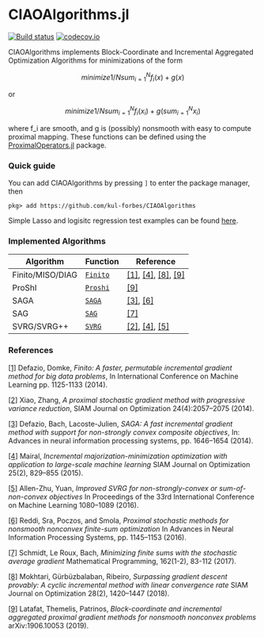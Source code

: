 # CIAOAlgorithms.jl

[![Build status](https://github.com/kul-forbes/CIAOAlgorithms/workflows/CI/badge.svg)](https://github.com/kul-forbes/CIAOAlgorithms/actions?query=workflow%3ACI)
[![codecov.io](http://codecov.io/github/kul-forbes/CIAOAlgorithms/coverage.svg?branch=master)](http://codecov.io/github/kul-forbes/CIAOAlgorithms?branch=master)

CIAOAlgorithms implements Block-Coordinate and Incremental Aggregated Optimization Algorithms for minimizations of the form
```math
minimize    1/N sum_{i=1}^N f_i(x) + g(x)
``` 
or 
```math
minimize    1/N sum_{i=1}^N f_i(x_i) + g(sum_{i=1}^N x_i)
``` 
where f_i are smooth, and g is (possibly) nonsmooth with easy to compute proximal mapping. These functions can be defined using the [ProximalOperators.jl](https://github.com/kul-forbes/ProximalOperators.jl) package. 

### Quick guide
You can add CIAOAlgorithms by pressing `]` to enter the package manager, then
```
pkg> add https://github.com/kul-forbes/CIAOAlgorithms
```

Simple Lasso and logisitc regression test examples can be found [here](test). 

### Implemented Algorithms

Algorithm                             | Function      | Reference
--------------------------------------|---------------|-----------
Finito/MISO/DIAG  | [`Finito`](src/algorithms/Finito/Finito.jl) | [[1]][Defazio2014Finito], [[4]][Mairal2015Incremental], [[8]][Mokhtari2018Surpassing], [[9]][Latafat2019Block]
ProShI  | [`Proshi`](src/algorithms/ProShI/ProShI.jl) | [[9]][Latafat2019Block]
SAGA  | [`SAGA`](src/algorithms/SAGA_SAG/SAGA.jl) | [[3]][Defazio2014SAGA], [[6]][Defazio2014SAGA]
SAG  | [`SAG`](src/algorithms/SAGA_SAG/SAGA.jl) | [[7]][Schmidt2017Minimizing]
SVRG/SVRG++  | [`SVRG`](src/algorithms/SVRG/SVRG.jl) | [[2]][Xiao2014Proximal], [[4]][AllenZhu2016Improved], [[5]][Reddi2016Proximal]

### References

[[1]][Defazio2014Finito] Defazio, Domke, *Finito: A faster, permutable incremental gradient method for big data problems*, In International Conference on Machine Learning pp. 1125-1133 (2014).

[[2]][Xiao2014Proximal] Xiao, Zhang, *A proximal stochastic gradient method  with progressive variance reduction*, SIAM Journal on Optimization 24(4):2057–2075 (2014).

[[3]][Defazio2014SAGA] Defazio, Bach, Lacoste-Julien, *SAGA: A fast incremental gradient method with support for non-strongly convex composite objectives*, In: Advances in neural information processing systems, pp. 1646–1654 (2014).

[[4]][Mairal2015Incremental] Mairal, *Incremental majorization-minimization optimization with application to large-scale machine learning*
SIAM Journal on Optimization 25(2), 829–855 (2015).

[[5]][AllenZhu2016Improved] Allen-Zhu, Yuan, *Improved SVRG for non-strongly-convex or sum-of-non-convex objectives* In Proceedings of the 33rd International Conference on Machine Learning 1080–1089 (2016). 

[[6]][Reddi2016Proximal] Reddi, Sra, Poczos, and Smola, *Proximal stochastic methods for nonsmooth nonconvex finite-sum optimization* In Advances in Neural Information Processing Systems, pp. 1145–1153 (2016).

[[7]][Schmidt2017Minimizing] Schmidt, Le Roux, Bach, *Minimizing finite sums with the stochastic average gradient* Mathematical Programming, 162(1-2), 83-112 (2017).

[[8]][Mokhtari2018Surpassing] Mokhtari, Gürbüzbalaban, Ribeiro, *Surpassing gradient descent provably: A cyclic incremental method with linear convergence rate* SIAM Journal on Optimization 28(2), 1420–1447 (2018).

[[9]][Latafat2019Block] Latafat, Themelis, Patrinos, *Block-coordinate and incremental aggregated proximal gradient methods for nonsmooth nonconvex problems* arXiv:1906.10053 (2019).



[Defazio2014Finito]: https://arxiv.org/pdf/1407.2710.pdf
[Xiao2014Proximal]: https://epubs.siam.org/doi/pdf/10.1137/140961791
[Defazio2014SAGA]: https://papers.nips.cc/paper/5258-saga-a-fast-incremental-gradient-method-with-support-for-non-strongly-convex-composite-objectives.pdf
[Mairal2015Incremental]: https://epubs.siam.org/doi/pdf/10.1137/140957639
[AllenZhu2016Improved]: https://arxiv.org/pdf/1506.01972.pdf
[Reddi2016Proximal]: https://papers.nips.cc/paper/6116-proximal-stochastic-methods-for-nonsmooth-nonconvex-finite-sum-optimization.pdf
[Schmidt2017Minimizing]: https://link.springer.com/article/10.1007/s10107-016-1030-6
[Mokhtari2018Surpassing]: https://epubs.siam.org/doi/pdf/10.1137/16M1101702
[Latafat2019Block]: https://arxiv.org/pdf/1906.10053.pdf
